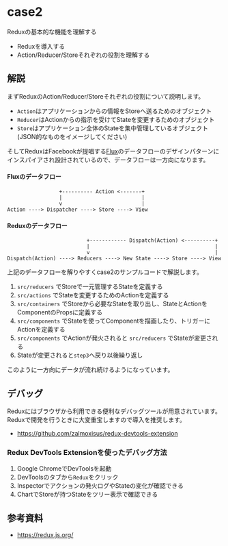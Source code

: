 # case2

Reduxの基本的な機能を理解する

- Reduxを導入する
- Action/Reducer/Storeそれぞれの役割を理解する

## 解説

まずReduxのAction/Reducer/Storeそれぞれの役割について説明します。

- `Action`はアプリケーションからの情報をStoreへ送るためのオブジェクト
- `Reducer`はActionからの指示を受けてStateを変更するためのオブジェクト
- `Store`はアプリケーション全体のStateを集中管理しているオブジェクト(JSON的なものをイメージしてください)

そしてReduxはFacebookが提唱する[Flux](https://facebook.github.io/flux/docs/in-depth-overview.html)のデータフローのデザインパターンにインスパイアされ設計されているので、データフローは一方向になります。

#### Fluxのデータフロー

```
                 +---------- Action <-------+
                 |                          |
                 v                          |
Action ----> Dispatcher ----> Store ----> View
```

#### Reduxのデータフロー

```
                          +------------ Dispatch(Action) <----------+
                          |                                         |
                          v                                         |
Dispatch(Action) ----> Reducers ----> New State ----> Store ----> View
```

上記のデータフローを解りやすくcase2のサンプルコードで解説します。

1. `src/reducers` でStoreで一元管理するStateを定義する
2. `src/actions` でStateを変更するためのActionを定義する
3. `src/containers` でStoreから必要なStateを取り出し、StateとActionをComponentのPropsに定義する
4. `src/components` でStateを使ってComponentを描画したり、トリガーにActionを定義する
5. `src/components` でActionが発火されると `src/reducers` でStateが変更される
6. Stateが変更されると`step3`へ戻り以後繰り返し

このように一方向にデータが流れ続けるようになっています。

## デバッグ

Reduxにはブラウザから利用できる便利なデバッグツールが用意されています。Reduxで開発を行うときに大変重宝しますので導入を推奨します。

- https://github.com/zalmoxisus/redux-devtools-extension

### Redux DevTools Extensionを使ったデバッグ方法

1. Google ChromeでDevToolsを起動
2. DevToolsのタブから`Redux`をクリック
3. Inspectorでアクションの発火ログやStateの変化が確認できる
4. ChartでStoreが持つStateをツリー表示で確認できる

## 参考資料

- https://redux.js.org/
